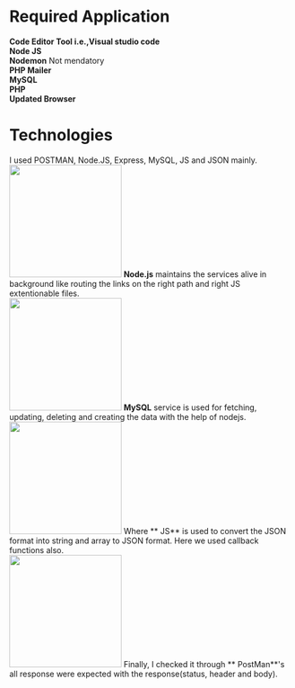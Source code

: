 # Required Application

**Code Editor Tool i.e.,Visual studio code**<br/>
**Node JS**<br/>
**Nodemon** Not mendatory<br/>
**PHP Mailer**<br/>
**MySQL**<br/>
**PHP**<br/>
**Updated Browser**<br/>


# Technologies

I used POSTMAN, Node.JS, Express, MySQL, JS and JSON mainly.<br/>
<img src="https://github.com/sagarwipro/sagarwipro.github.io/blob/master/images/nodejs.jpg" width="200"> **Node.js** maintains the services alive in background like routing the links on the right path and right JS extentionable files.<br/>
<img src="https://github.com/sagarwipro/sagarwipro.github.io/blob/master/images/mysql.png" width="200"> **MySQL** service is used for fetching, updating, deleting and creating the data with the help of nodejs.<br/>
<img src="https://github.com/sagarwipro/sagarwipro.github.io/blob/master/images/js.jpg" width="200"> Where ** JS** is used to convert the JSON format into string and array to JSON format. Here we used callback functions also.<br/>
<img src="https://github.com/sagarwipro/sagarwipro.github.io/blob/master/images/postman.jpg" width="200">  Finally, I checked it through ** PostMan**'s  all response were expected with the response(status, header and body).

